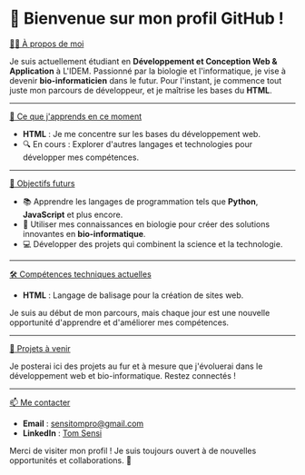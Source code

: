 # 👋 Bienvenue sur mon profil GitHub !

<ins> 🧑‍💻 À propos de moi</ins>

Je suis actuellement étudiant en **Développement et Conception Web & Application** à L'IDEM. Passionné par la biologie et l'informatique, je vise à devenir **bio-informaticien** dans le futur. Pour l'instant, je commence tout juste mon parcours de développeur, et je maîtrise les bases du **HTML**.

---

<ins> 🌱 Ce que j'apprends en ce moment</ins>

- **HTML** : Je me concentre sur les bases du développement web.
- 🔍 En cours : Explorer d'autres langages et technologies pour développer mes compétences.

---

<ins> 🎯 Objectifs futurs</ins>

- 📚 Apprendre les langages de programmation tels que **Python**, **JavaScript** et plus encore.
- 🔬 Utiliser mes connaissances en biologie pour créer des solutions innovantes en **bio-informatique**.
- 💻 Développer des projets qui combinent la science et la technologie.

---

<ins> 🛠️ Compétences techniques actuelles</ins>

- **HTML** : Langage de balisage pour la création de sites web.
  
Je suis au début de mon parcours, mais chaque jour est une nouvelle opportunité d'apprendre et d'améliorer mes compétences.

---

<ins> 🚀 Projets à venir</ins>

Je posterai ici des projets au fur et à mesure que j'évoluerai dans le développement web et bio-informatique. Restez connectés !

---

<ins> 📫 Me contacter</ins>

- **Email** : [sensitompro@gmail.com](mailto:sensitom@gmail.com)
- **LinkedIn** : [Tom Sensi](linkedin.com/in/tom-sensi-27b774251)

Merci de visiter mon profil ! Je suis toujours ouvert à de nouvelles opportunités et collaborations. 🚀
